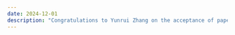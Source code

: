 ```yaml
---
date: 2024-12-01
description: "Congratulations to Yunrui Zhang on the acceptance of paper at the SIAM International Conference on Data Mining (SDM) to be held in Alexandria, Virginia in May 2025."
---
```


